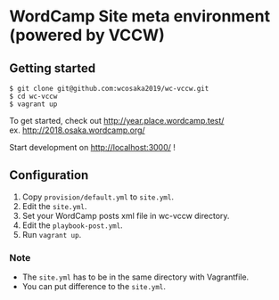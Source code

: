 # WordCamp Site meta environment (powered by VCCW)

## Getting started

```
$ git clone git@github.com:wcosaka2019/wc-vccw.git
$ cd wc-vccw
$ vagrant up
```
To get started, check out <http://year.place.wordcamp.test/>  
ex. http://2018.osaka.wordcamp.org/

Start development on <http://localhost:3000/> !

## Configuration

1. Copy `provision/default.yml` to `site.yml`.
1. Edit the `site.yml`.
1. Set your WordCamp posts xml file in wc-vccw directory.
1. Edit the `playbook-post.yml`.
1. Run `vagrant up`.

### Note

* The `site.yml` has to be in the same directory with Vagrantfile.
* You can put difference to the `site.yml`.
